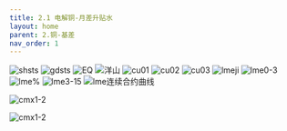 ```yaml
---
title: 2.1 电解铜-月差升贴水
layout: home
parent: 2.铜-基差
nav_order: 1
---
```



<img src="Charts/SMM%E4%B8%8A%E6%B5%B7%E7%94%B5%E8%A7%A3%E9%93%9C%E5%8D%87%E8%B4%B4%E6%B0%B4.png" alt="shsts">

<img src="Charts/SMM%E5%B9%BF%E4%B8%9C%E7%94%B5%E8%A7%A3%E9%93%9C%E5%8D%87%E8%B4%B4%E6%B0%B4.png" alt="gdsts">

<img src="Charts/EQ%E9%93%9C%EF%BC%9ACIF%E6%8F%90%E5%8D%95%EF%BC%9A%E7%BE%8E%E9%87%91.png" alt="EQ">

<img src="Charts/SMM%E6%B4%8B%E5%B1%B1%E9%93%9C%E6%BA%A2%E4%BB%B7%EF%BC%9A%E6%8F%90%E5%8D%95%EF%BC%9A%E5%B9%B3%E5%9D%87%E4%BB%B7.png" alt="洋山">

<img src="Charts/Cu%E8%BF%91%E6%9C%88-%E8%BF%9E%E4%B8%80.png" alt="cu01">

<img src="Charts/Cu%E8%BF%91%E6%9C%88-%E8%BF%9E%E4%BA%8C.png" alt="cu02">

<img src="Charts/Cu%E8%BF%91%E6%9C%88-%E8%BF%9E%E4%B8%89.png" alt="cu03">

<img src="Charts/LME%E9%93%9C%E7%BB%93%E6%9E%84%E6%9B%B2%E7%BA%BF.png" alt="lmeji">

<img src="Charts/LME%E7%94%B5%E8%A7%A3%E9%93%9C%E5%8D%87%E8%B4%B4%E6%B0%B40-3.png" alt="lme0-3">

<img src="Charts/LMEC3M%E9%99%A4%E9%93%9C%E4%BB%B7%25.png" alt="lme%">

<img src="Charts/%E4%BC%A6%E9%93%9C3M-15M.png" alt="lme3-15">

<img src="Charts/CMX%E9%93%9C%E8%BF%9E%E7%BB%AD%E5%90%88%E7%BA%A6%E6%9B%B2%E7%BA%BF.png" alt="lme连续合约曲线">

<img src="Charts/CMX%EF%BC%9A%E8%BF%9E%E4%B8%80-%E8%BF%9E%E4%BA%8C.png
" alt="cmx1-2">

<img src="Charts/CMX%E9%93%9C%E8%BF%9E%E7%BB%AD%E5%90%88%E7%BA%A6%E6%9B%B2%E7%BA%BF.png" alt="cmx1-2">




